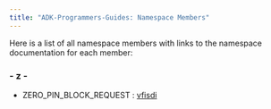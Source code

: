 ```yaml
---
title: "ADK-Programmers-Guides: Namespace Members"
---
```


Here is a list of all namespace members with links to the namespace documentation for each member:

### - z -

- ZERO_PIN_BLOCK_REQUEST : <a href="namespacevfisdi.md#ac9842112c341daedac40f79bbfdd65a4ae72576b8f7bbe9ae76de74407020652a">vfisdi</a>
